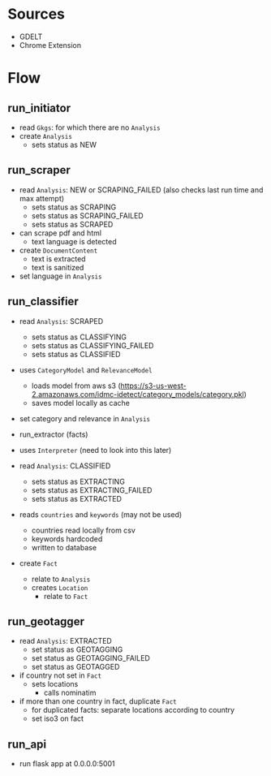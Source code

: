 # Sources
- GDELT
- Chrome Extension

# Flow

## run_initiator

- read `Gkgs`: for which there are no `Analysis`
- create `Analysis`
    - sets status as NEW

## run_scraper

- read `Analysis`: NEW or SCRAPING_FAILED (also checks last run time and max attempt)
    - sets status as SCRAPING
    - sets status as SCRAPING_FAILED
    - sets status as SCRAPED
- can scrape pdf and html
    - text language is detected
- create `DocumentContent`
    - text is extracted
    - text is sanitized
- set language in `Analysis`

## run_classifier

- read `Analysis`: SCRAPED
    - sets status as CLASSIFYING
    - sets status as CLASSIFYING_FAILED
    - sets status as CLASSIFIED
- uses `CategoryModel` and `RelevanceModel`
    - loads model from aws s3 (https://s3-us-west-2.amazonaws.com/idmc-idetect/category_models/category.pkl)
    - saves model locally as cache
- set category and relevance in `Analysis`

- run_extractor (facts)
- uses `Interpreter` (need to look into this later)
- read `Analysis`: CLASSIFIED
    - sets status as EXTRACTING
    - sets status as EXTRACTING_FAILED
    - sets status as EXTRACTED
- reads `countries` and `keywords` (may not be used)
    - countries read locally from csv
    - keywords hardcoded
    - written to database
- create `Fact`
    - relate to `Analysis`
    - creates `Location`
        - relate to `Fact`

## run_geotagger

- read `Analysis`: EXTRACTED
    - set status as GEOTAGGING
    - set status as GEOTAGGING_FAILED
    - set status as GEOTAGGED
- if country not set in `Fact`
    - sets locations
        - calls nominatim
- if more than one country in fact, duplicate `Fact`
    - for duplicated facts: separate locations according to country
    - set iso3 on fact

## run_api

- run flask app at 0.0.0.0:5001
